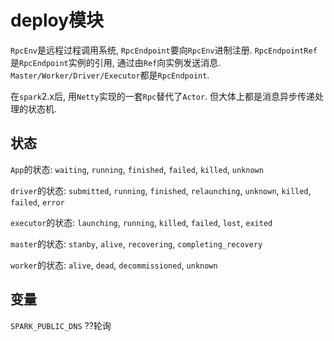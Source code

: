 # deploy模块

`RpcEnv`是远程过程调用系统, `RpcEndpoint`要向`RpcEnv`进制注册. `RpcEndpointRef`是`RpcEndpoint`实例的引用, 通过由`Ref`向实例发送消息. `Master/Worker/Driver/Executor`都是`RpcEndpoint`.

在`spark`2.x后, 用`Netty`实现的一套`Rpc`替代了`Actor`. 但大体上都是消息异步传递处理的状态机.

## 状态

`App`的状态: `waiting`, `running`, `finished`, `failed`, `killed`, `unknown`

`driver`的状态: `submitted`, `running`, `finished`, `relaunching`, `unknown`, `killed`, `failed`, `error`

`executor`的状态: `launching`, `running`, `killed`, `failed`, `lost`, `exited`

`master`的状态: `stanby`, `alive`, `recovering`, `completing_recovery`

`worker`的状态: `alive`, `dead`, `decommissioned`, `unknown`

## 变量

`SPARK_PUBLIC_DNS`  ??轮询